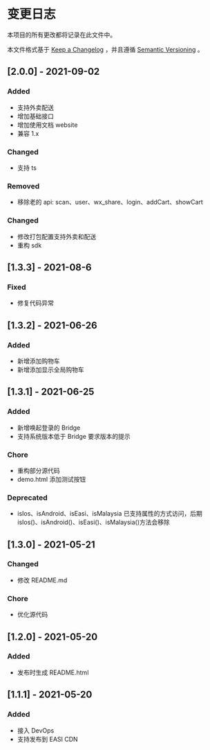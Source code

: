 # 变更日志

本项目的所有更改都将记录在此文件中。

本文件格式基于 [Keep a Changelog](https://keepachangelog.com/zh-CN/1.0.0/) ，并且遵循 [Semantic Versioning](https://semver.org/spec/v2.0.0.html) 。

## [2.0.0] - 2021-09-02

### Added

- 支持外卖配送
- 增加基础接口
- 增加使用文档 website
- 兼容 1.x

### Changed

- 支持 ts

### Removed

- 移除老的 api: scan、user、wx_share、login、addCart、showCart

### Changed

- 修改打包配置支持外卖和配送
- 重构 sdk

## [1.3.3] - 2021-08-6

### Fixed

- 修复代码异常

## [1.3.2] - 2021-06-26

### Added

- 新增添加购物车
- 新增添加显示全局购物车

## [1.3.1] - 2021-06-25

### Added

- 新增唤起登录的 Bridge
- 支持系统版本低于 Bridge 要求版本的提示

### Chore

- 重构部分源代码
- demo.html 添加测试按钮

### Deprecated

- isIos、isAndroid、isEasi、isMalaysia 已支持属性的方式访问，后期 isIos()、isAndroid()、isEasi()、isMalaysia()方法会移除

## [1.3.0] - 2021-05-21

### Changed

- 修改 README.md

### Chore

- 优化源代码

## [1.2.0] - 2021-05-20

### Added

- 发布时生成 README.html

## [1.1.1] - 2021-05-20

### Added

- 接入 DevOps
- 支持发布到 EASI CDN
